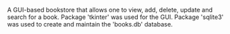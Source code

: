 A GUI-based bookstore that allows one to view, add, delete, update and search for a book. Package 'tkinter' was used for the GUI. Package 'sqlite3' was used to create and maintain the 'books.db' database.